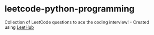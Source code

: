 # leetcode-python-programming
Collection of LeetCode questions to ace the coding interview! - Created using [LeetHub](https://github.com/QasimWani/LeetHub)
